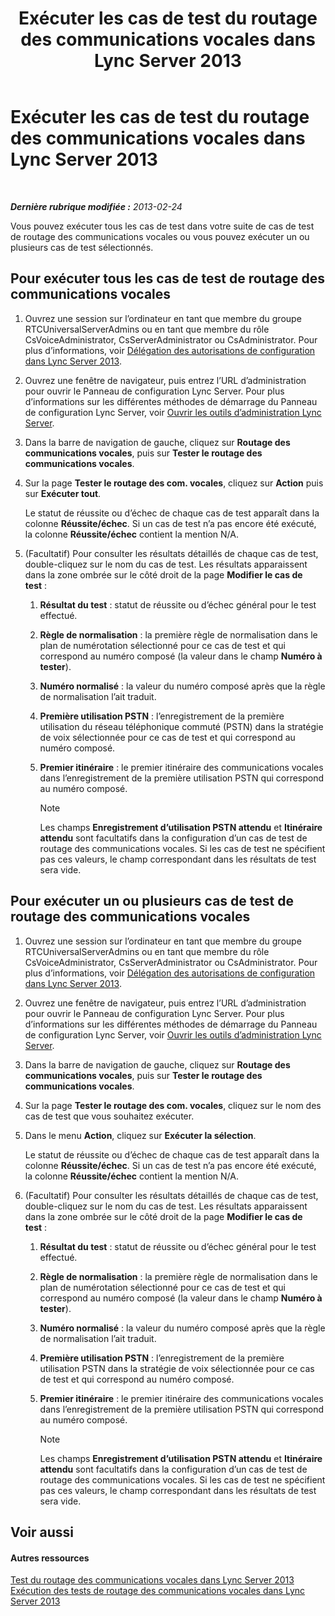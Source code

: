 ﻿---
title: Exécuter les cas de test du routage des communications vocales dans Lync Server 2013
TOCTitle: Exécuter les cas de test du routage des communications vocales dans Lync Server 2013
ms:assetid: fb4d32df-b9ea-4944-8cd7-a6102c78c465
ms:mtpsurl: https://technet.microsoft.com/fr-fr/library/Gg413068(v=OCS.15)
ms:contentKeyID: 49299434
ms.date: 05/20/2016
mtps_version: v=OCS.15
ms.translationtype: HT
---

# Exécuter les cas de test du routage des communications vocales dans Lync Server 2013

 

_**Dernière rubrique modifiée :** 2013-02-24_

Vous pouvez exécuter tous les cas de test dans votre suite de cas de test de routage des communications vocales ou vous pouvez exécuter un ou plusieurs cas de test sélectionnés.

## Pour exécuter tous les cas de test de routage des communications vocales

1.  Ouvrez une session sur l’ordinateur en tant que membre du groupe RTCUniversalServerAdmins ou en tant que membre du rôle CsVoiceAdministrator, CsServerAdministrator ou CsAdministrator. Pour plus d’informations, voir [Délégation des autorisations de configuration dans Lync Server 2013](lync-server-2013-delegate-setup-permissions.md).

2.  Ouvrez une fenêtre de navigateur, puis entrez l’URL d’administration pour ouvrir le Panneau de configuration Lync Server. Pour plus d’informations sur les différentes méthodes de démarrage du Panneau de configuration Lync Server, voir [Ouvrir les outils d’administration Lync Server](lync-server-2013-open-lync-server-administrative-tools.md).

3.  Dans la barre de navigation de gauche, cliquez sur **Routage des communications vocales**, puis sur **Tester le routage des communications vocales**.

4.  Sur la page **Tester le routage des com. vocales**, cliquez sur **Action** puis sur **Exécuter tout**.
    
    Le statut de réussite ou d’échec de chaque cas de test apparaît dans la colonne **Réussite/échec**. Si un cas de test n’a pas encore été exécuté, la colonne **Réussite/échec** contient la mention N/A.

5.  (Facultatif) Pour consulter les résultats détaillés de chaque cas de test, double-cliquez sur le nom du cas de test. Les résultats apparaissent dans la zone ombrée sur le côté droit de la page **Modifier le cas de test** :
    
    1.  **Résultat du test** : statut de réussite ou d’échec général pour le test effectué.
    
    2.  **Règle de normalisation** : la première règle de normalisation dans le plan de numérotation sélectionné pour ce cas de test et qui correspond au numéro composé (la valeur dans le champ **Numéro à tester**).
    
    3.  **Numéro normalisé** : la valeur du numéro composé après que la règle de normalisation l’ait traduit.
    
    4.  **Première utilisation PSTN** : l’enregistrement de la première utilisation du réseau téléphonique commuté (PSTN) dans la stratégie de voix sélectionnée pour ce cas de test et qui correspond au numéro composé.
    
    5.  **Premier itinéraire** : le premier itinéraire des communications vocales dans l’enregistrement de la première utilisation PSTN qui correspond au numéro composé.
        
        > [!NOTE]  
        > Les champs <strong>Enregistrement d’utilisation PSTN attendu</strong> et <strong>Itinéraire attendu</strong> sont facultatifs dans la configuration d’un cas de test de routage des communications vocales. Si les cas de test ne spécifient pas ces valeurs, le champ correspondant dans les résultats de test sera vide.

## Pour exécuter un ou plusieurs cas de test de routage des communications vocales

1.  Ouvrez une session sur l’ordinateur en tant que membre du groupe RTCUniversalServerAdmins ou en tant que membre du rôle CsVoiceAdministrator, CsServerAdministrator ou CsAdministrator. Pour plus d’informations, voir [Délégation des autorisations de configuration dans Lync Server 2013](lync-server-2013-delegate-setup-permissions.md).

2.  Ouvrez une fenêtre de navigateur, puis entrez l’URL d’administration pour ouvrir le Panneau de configuration Lync Server. Pour plus d’informations sur les différentes méthodes de démarrage du Panneau de configuration Lync Server, voir [Ouvrir les outils d’administration Lync Server](lync-server-2013-open-lync-server-administrative-tools.md).

3.  Dans la barre de navigation de gauche, cliquez sur **Routage des communications vocales**, puis sur **Tester le routage des communications vocales**.

4.  Sur la page **Tester le routage des com. vocales**, cliquez sur le nom des cas de test que vous souhaitez exécuter.

5.  Dans le menu **Action**, cliquez sur **Exécuter la sélection**.
    
    Le statut de réussite ou d’échec de chaque cas de test apparaît dans la colonne **Réussite/échec**. Si un cas de test n’a pas encore été exécuté, la colonne **Réussite/échec** contient la mention N/A.

6.  (Facultatif) Pour consulter les résultats détaillés de chaque cas de test, double-cliquez sur le nom du cas de test. Les résultats apparaissent dans la zone ombrée sur le côté droit de la page **Modifier le cas de test** :
    
    1.  **Résultat du test** : statut de réussite ou d’échec général pour le test effectué.
    
    2.  **Règle de normalisation** : la première règle de normalisation dans le plan de numérotation sélectionné pour ce cas de test et qui correspond au numéro composé (la valeur dans le champ **Numéro à tester**).
    
    3.  **Numéro normalisé** : la valeur du numéro composé après que la règle de normalisation l’ait traduit.
    
    4.  **Première utilisation PSTN** : l’enregistrement de la première utilisation PSTN dans la stratégie de voix sélectionnée pour ce cas de test et qui correspond au numéro composé.
    
    5.  **Premier itinéraire** : le premier itinéraire des communications vocales dans l’enregistrement de la première utilisation PSTN qui correspond au numéro composé.
        
        > [!NOTE]  
        > Les champs <strong>Enregistrement d’utilisation PSTN attendu</strong> et <strong>Itinéraire attendu</strong> sont facultatifs dans la configuration d’un cas de test de routage des communications vocales. Si les cas de test ne spécifient pas ces valeurs, le champ correspondant dans les résultats de test sera vide.

## Voir aussi

#### Autres ressources

[Test du routage des communications vocales dans Lync Server 2013](lync-server-2013-test-voice-routing.md)  
[Exécution des tests de routage des communications vocales dans Lync Server 2013](lync-server-2013-running-voice-routing-tests.md)

